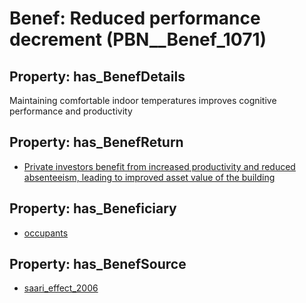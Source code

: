 # Benef: __Reduced performance decrement__ (PBN__Benef_1071)

## Property: has_BenefDetails

Maintaining comfortable indoor temperatures improves cognitive performance and productivity

## Property: has_BenefReturn

* [Private investors benefit from increased productivity and reduced absenteeism, leading to improved asset value of the building](../BenefReturn/PBN__BenefReturn_1195)

## Property: has_Beneficiary

* [occupants](../Stakeholder/PBN__Stakeholder_92)

## Property: has_BenefSource

* [saari_effect_2006](../Article/PBN__Article_223)

